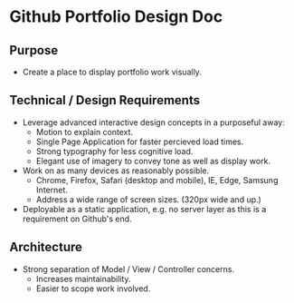 # Github Portfolio Design Doc

## Purpose
* Create a place to display portfolio work visually.

## Technical / Design Requirements
* Leverage advanced interactive design concepts in a purposeful away:
    * Motion to explain context.
    * Single Page Application for faster percieved load times.
    * Strong typography for less cognitive load.
    * Elegant use of imagery to convey tone as well as display work.
* Work on as many devices as reasonably possible.
    * Chrome, Firefox, Safari (desktop and mobile), IE, Edge, Samsung Internet.
    * Address a wide range of screen sizes.  (320px wide and up.)
* Deployable as a static application, e.g. no server layer as this is a requirement on 
    Github's end.

## Architecture
* Strong separation of Model / View / Controller concerns.
    * Increases maintainability.
    * Easier to scope work involved.
